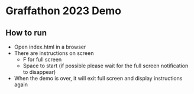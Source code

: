 # Graffathon 2023 Demo

## How to run
- Open index.html in a browser
- There are instructions on screen
    - F for full screen
    - Space to start (if possible please wait for the full screen notification to disappear)
- When the demo is over, it will exit full screen and display instructions again